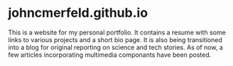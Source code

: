 # johncmerfeld.github.io
This is a website for my personal portfolio. It contains a resume with some links to various projects and a short bio page. It is also being transitioned into a blog for original reporting on science and tech stories. As of now, a few articles incorporating multimedia componants have been posted.

